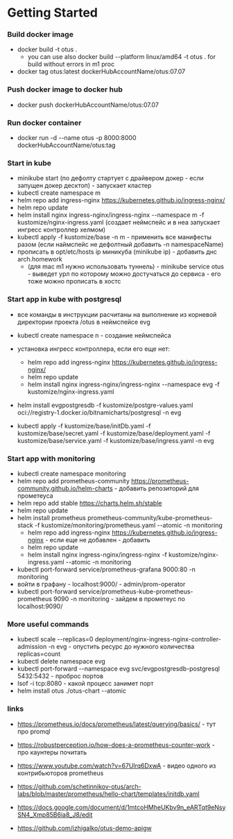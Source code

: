 # Getting Started

### Build docker image

 * docker build -t otus .  
   * you can use also docker build  --platform linux/amd64 -t otus .  for build without errors in m1 proc 
 * docker tag otus:latest dockerHubAccountName/otus:07.07 

### Push docker image to docker hub
 
 * docker push  dockerHubAccountName/otus:07.07

### Run docker container

* docker run -d --name otus -p 8000:8000 dockerHubAccountName/otus:tag


### Start in kube

 * minikube start (по дефолту стартует с драйвером докер - если запущен докер десктоп) - запускает кластер
 * kubectl create namespace m
 * helm repo add ingress-nginx https://kubernetes.github.io/ingress-nginx/ 
 * helm repo update
 * helm install nginx ingress-nginx/ingress-nginx --namespace m -f kustomize/nginx-ingress.yaml 
  (создает неймспейс и в неа запускает ингресс контроллер хелмом)
 * kubectl apply -f kustomize/base -n m - применить все манифесты разом (если наймспейс не дефолтный добавить -n namespaceName)
 * прописать в opt/etc/hosts ip миникуба (minikube ip) - добавить днс arch.homework
   * (для mac m1 нужно использовать туннель) - minikube service otus - выведет урл по которому можно достучаться до сервиса - его тоже можно прописать в хостс

### Start app in kube with postgresql

* все команды в инструкции расчитаны на выполнение из корневой директории проекта /otus в неймспейсе evg
* kubectl create namespace n - создание неймспейса
*  установка ингресс контроллера, если его еще нет:
   * helm repo add ingress-nginx https://kubernetes.github.io/ingress-nginx/
   * helm repo update
   * helm install nginx ingress-nginx/ingress-nginx --namespace evg -f kustomize/nginx-ingress.yaml

* helm install evgpostgresdb -f kustomize/postgre-values.yaml oci://registry-1.docker.io/bitnamicharts/postgresql -n evg
* kubectl apply -f kustomize/base/initDb.yaml -f kustomize/base/secret.yaml -f kustomize/base/deployment.yaml -f  kustomize/base/service.yaml -f  kustomize/base/ingress.yaml -n evg 

### Start app with monitoring

* kubectl create namespace monitoring
* helm repo add prometheus-community https://prometheus-community.github.io/helm-charts - добавить репозиторий для прометеуса
* helm repo add stable https://charts.helm.sh/stable
* helm repo update
* helm install prometheus prometheus-community/kube-prometheus-stack -f kustomize/monitoring/prometheus.yaml --atomic -n monitoring
   * helm repo add ingress-nginx https://kubernetes.github.io/ingress-nginx - если еще не добавлен - добавить
   * helm repo update
   * helm install nginx ingress-nginx/ingress-nginx -f kustomize/nginx-ingress.yaml --atomic -n monitoring
* kubectl port-forward service/prometheus-grafana 9000:80 -n monitoring
* войти в графану - localhost:9000/ - admin/prom-operator
* kubectl port-forward service/prometheus-kube-prometheus-prometheus 9090 -n monitoring - зайдем в прометеус по localhost:9090/



### More useful commands

* kubectl scale --replicas=0 deployment/nginx-ingress-nginx-controller-admission -n evg - опустить ресурс до нужного количества replicas=count 
* kubectl delete namespace evg
* kubectl port-forward --namespace evg svc/evgpostgresdb-postgresql 5432:5432 - проброс портов
* lsof -i tcp:8080 - какой процесс занимет порт
* helm install otus ./otus-chart --atomic

### links 

* https://prometheus.io/docs/prometheus/latest/querying/basics/ - тут про promql

* https://robustperception.io/how-does-a-prometheus-counter-work - про каунтеры почитать
* https://www.youtube.com/watch?v=67Ulrq6DxwA  - видео одного из контрибьюторов prometheus

* https://github.com/schetinnikov-otus/arch-labs/blob/master/prometheus/hello-chart/templates/initdb.yaml
* https://docs.google.com/document/d/1mtcoHMheUKbv9n_eARTqt9eNsySN4_Xmp85B6ia8_J8/edit

* https://github.com/izhigalko/otus-demo-apigw